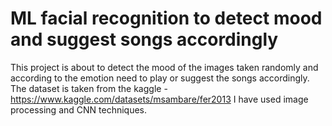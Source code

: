 # ML facial recognition to detect mood and suggest songs accordingly
This project is about to detect the mood of the images taken randomly and according to the emotion need to play or suggest the songs accordingly.
The dataset is taken from the kaggle - https://www.kaggle.com/datasets/msambare/fer2013
I have used image processing and CNN techniques.
